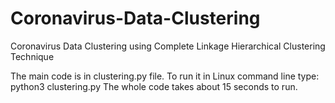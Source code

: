 # Coronavirus-Data-Clustering
Coronavirus Data Clustering using Complete Linkage Hierarchical Clustering Technique

The main code is in clustering.py file.
To run it in Linux command line type: python3 clustering.py
The whole code takes about 15 seconds to run.
